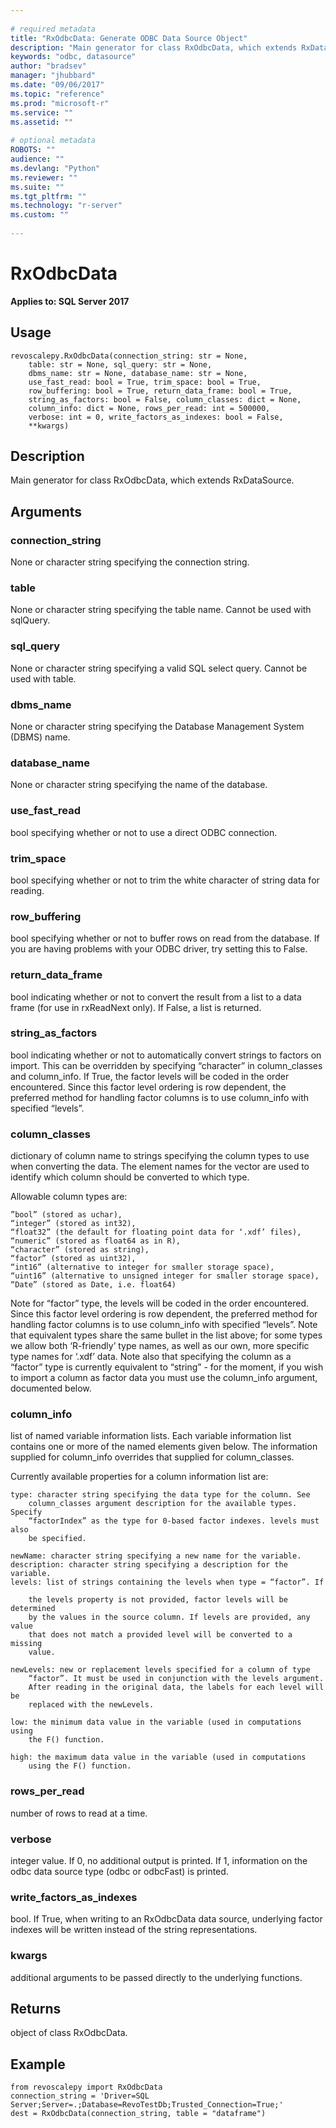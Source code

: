 ```yaml
--- 
 
# required metadata 
title: "RxOdbcData: Generate ODBC Data Source Object" 
description: "Main generator for class RxOdbcData, which extends RxDataSource." 
keywords: "odbc, datasource" 
author: "bradsev" 
manager: "jhubbard" 
ms.date: "09/06/2017" 
ms.topic: "reference" 
ms.prod: "microsoft-r" 
ms.service: "" 
ms.assetid: "" 
 
# optional metadata 
ROBOTS: "" 
audience: "" 
ms.devlang: "Python" 
ms.reviewer: "" 
ms.suite: "" 
ms.tgt_pltfrm: "" 
ms.technology: "r-server" 
ms.custom: "" 
 
---
```


# RxOdbcData


**Applies to: SQL Server 2017**


## Usage



```
revoscalepy.RxOdbcData(connection_string: str = None,
    table: str = None, sql_query: str = None,
    dbms_name: str = None, database_name: str = None,
    use_fast_read: bool = True, trim_space: bool = True,
    row_buffering: bool = True, return_data_frame: bool = True,
    string_as_factors: bool = False, column_classes: dict = None,
    column_info: dict = None, rows_per_read: int = 500000,
    verbose: int = 0, write_factors_as_indexes: bool = False,
    **kwargs)
```





## Description

Main generator for class RxOdbcData, which extends RxDataSource.


## Arguments


### connection_string

None or character string specifying the
connection string.


### table

None or character string specifying the table name. Cannot be
used with sqlQuery.


### sql_query

None or character string specifying a valid SQL select
query. Cannot be used with table.


### dbms_name

None or character string specifying the Database
Management System (DBMS) name.


### database_name

None or character string specifying the name of the
database.


### use_fast_read

bool specifying whether or not to use a direct
ODBC connection.


### trim_space

bool specifying whether or not to trim the white
character of string data for reading.


### row_buffering

bool specifying whether or not to buffer rows on
read from the database. If you are having problems with your ODBC driver,
try setting this to False.


### return_data_frame

bool indicating whether or not to convert the
result from a list to a data frame (for use in rxReadNext only). If False,
a list is returned.


### string_as_factors

bool indicating whether or not to
automatically convert strings to factors on import. This can be overridden
by specifying “character” in column_classes and column_info. If True, the
factor levels will be coded in the order encountered. Since this factor
level ordering is row dependent, the preferred method for handling factor
columns is to use column_info with specified “levels”.


### column_classes

dictionary of column name to strings specifying the
column types to use when converting the data. The element names for the
vector are used to identify which column should be converted to which type.

Allowable column types are:

    ”bool” (stored as uchar),
    “integer” (stored as int32),
    “float32” (the default for floating point data for ‘.xdf’ files),
    “numeric” (stored as float64 as in R),
    “character” (stored as string),
    “factor” (stored as uint32),
    “int16” (alternative to integer for smaller storage space),
    “uint16” (alternative to unsigned integer for smaller storage space),
    “Date” (stored as Date, i.e. float64)

Note for “factor” type, the levels will be coded in the order
encountered. Since this factor level ordering is row dependent, the
preferred method for handling factor columns is to use column_info with
specified “levels”.
Note that equivalent types share the same bullet in the list above; for
some types we allow both ‘R-friendly’ type names, as well as our own,
more specific type names for ‘.xdf’ data.
Note also that specifying the column as a “factor” type is currently
equivalent to “string” - for the moment, if you wish to import a column
as factor data you must use the column_info argument, documented below.


### column_info

list of named variable information lists. Each variable
information list contains one or more of the named elements given below.
The information supplied for column_info overrides that supplied for
column_classes.

Currently available properties for a column information list are:

    type: character string specifying the data type for the column. See
        column_classes argument description for the available types. Specify
        “factorIndex” as the type for 0-based factor indexes. levels must also
        be specified.

    newName: character string specifying a new name for the variable.
    description: character string specifying a description for the variable.
    levels: list of strings containing the levels when type = “factor”. If

        the levels property is not provided, factor levels will be determined
        by the values in the source column. If levels are provided, any value
        that does not match a provided level will be converted to a missing
        value.

    newLevels: new or replacement levels specified for a column of type
        “factor”. It must be used in conjunction with the levels argument.
        After reading in the original data, the labels for each level will be
        replaced with the newLevels.

    low: the minimum data value in the variable (used in computations using
        the F() function.

    high: the maximum data value in the variable (used in computations
        using the F() function.


### rows_per_read

number of rows to read at a time.


### verbose

integer value. If 0, no additional output is printed. If 1,
information on the odbc data source type (odbc or odbcFast) is printed.


### write_factors_as_indexes

bool. If True, when writing to an
RxOdbcData data source, underlying factor indexes will be written instead
of the string representations.


### kwargs

additional arguments to be passed directly to the underlying
functions.


## Returns

object of class RxOdbcData.


## Example



```
from revoscalepy import RxOdbcData
connection_string = 'Driver=SQL Server;Server=.;Database=RevoTestDb;Trusted_Connection=True;'
dest = RxOdbcData(connection_string, table = "dataframe")
```

